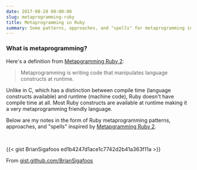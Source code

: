 ```yaml
---
date: 2017-08-20 00:00:00
slug: metaprogramming-ruby
title: Metaprogramming in Ruby
summary: Some patterns, approaches, and "spells" for metaprogramming in Ruby.
---
```


### What is metaprogramming?

Here's a definition from [Metapgramming Ruby 2](https://www.amazon.com/dp/B00N9I0RMQ):

> Metaprogramming is writing code that manipulates language constructs at runtime.

Unlike in C, which has a distinction between compile time (language constructs
available) and runtime (machine code), Ruby doesn't have compile time at all.
Most Ruby constructs are available at runtime making it a very metaprogramming
friendly language.

Below are my notes in the form of Ruby metaprogramming patterns, approaches,
and "spells" inspired by
[Metapgramming Ruby 2](https://www.amazon.com/dp/B00N9I0RMQ).

&nbsp;

{{< gist BrianSigafoos ed1b4247d1ace1c7742d2b41a363f11a >}}

From [gist.github.com/BrianSigafoos](https://gist.github.com/BrianSigafoos)

